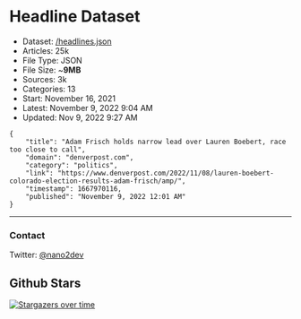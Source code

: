 # Headline Dataset

- Dataset: [/headlines.json](https://raw.githubusercontent.com/fwd/news/master/headlines.json) 
- Articles: 25k
- File Type: JSON
- File Size: ~**9MB**
- Sources: 3k
- Categories: 13
- Start: November 16, 2021
- Latest: November 9, 2022 9:04 AM
- Updated: Nov 9, 2022 9:27 AM

```
{
    "title": "Adam Frisch holds narrow lead over Lauren Boebert, race too close to call",
    "domain": "denverpost.com",
    "category": "politics",
    "link": "https://www.denverpost.com/2022/11/08/lauren-boebert-colorado-election-results-adam-frisch/amp/",
    "timestamp": 1667970116,
    "published": "November 9, 2022 12:01 AM"
}
```

---

### Contact 

Twitter: [@nano2dev](https://twitter.com/nano2dev)

## Github Stars

[![Stargazers over time](https://starchart.cc/fwd/news.svg)](https://starchart.cc/fwd/news)
